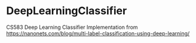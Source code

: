 # DeepLearningClassifier
CS583 Deep Learning Classifier Implementation from https://nanonets.com/blog/multi-label-classification-using-deep-learning/
